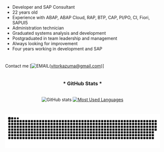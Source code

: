 - Developer and SAP Consultant
- 22 years old
- Experience with ABAP, ABAP Cloud, RAP, BTP, CAP, PI/PO, CI, Fiori, SAPUI5
- Administration technician
- Graduated systems analysis and development
- Postgraduated in team leadership and management
- Always looking for improvement
- Four years working in development and SAP

#

Contact me
[![EMAIL](https://img.shields.io/badge/Gmail-D14836?style=for-the-badge&logo=gmail&logoColor=white)(vitorkazuma@gmail.com)]

#

<div style="text-align: center;" align="center">
  <h3>* GitHub Stats *</h3>
  <br>
  <img src="https://github-readme-stats-git-masterrstaa-rickstaa.vercel.app/api?username=Vitor-Ueda&hide_title=true&show_icons=true&include_all_commits=false&count_private=true&line_height=25&hide=issues&bg_color=000&title_color=FF00F6&text_color=FFF&border_radius=3&border_color=36123c&icon_color=FF00F6&theme=jolly" alt="GitHub stats">

  <a href="https://github.com/Vitor-Ueda/github-readme-stats">
    <img src="https://github-readme-stats-git-masterrstaa-rickstaa.vercel.app/api/top-langs/?username=Vitor-Ueda&line_height=10&card_width=290&layout=compact&hide_title=false&count_private=true&langs_count=4&show_icons=true&title_color=FF00F6&hide=html,scss,less&bg_color=000&text_color=8B8B8B&border_radius=3&border_color=561760&count_private=true" alt="Most Used Languages">
  </a>
</div>

#

<picture align="center">
  <source media="(prefers-color-scheme: dark)" srcset="https://raw.githubusercontent.com/Vitor-Ueda/Vitor-Ueda/output/github-contribution-grid-snake-dark.svg">
  <source media="(prefers-color-scheme: light)" srcset="https://raw.githubusercontent.com/Vitor-Ueda/Vitor-Ueda/output/github-contribution-grid-snake-dark.svg">
  <img align="center" alt="github contribution grid snake animation" src="https://raw.githubusercontent.com/Vitor-Ueda/Vitor-Ueda/output/github-contribution-grid-snake.svg">
</picture>

